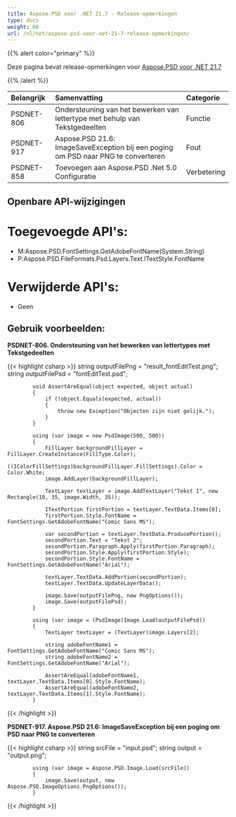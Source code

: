 ```yaml
---
title: Aspose.PSD voor .NET 21.7 - Release-opmerkingen
type: docs
weight: 60
url: /nl/net/aspose-psd-voor-net-21-7-release-opmerkingen/
---
```


{{% alert color="primary" %}}

Deze pagina bevat release-opmerkingen voor [Aspose.PSD voor .NET 21.7](https://www.nuget.org/packages/Aspose.PSD/)

{{% /alert %}}

|**Belangrijk**|**Samenvatting**|**Categorie**|
| :- | :- | :- |
|PSDNET-806|Ondersteuning van het bewerken van lettertype met behulp van Tekstgedeelten|Functie|
|PSDNET-917|Aspose.PSD 21.6: ImageSaveException bij een poging om PSD naar PNG te converteren|Fout|
|PSDNET-858|Toevoegen aan Aspose.PSD .Net 5.0 Configuratie|Verbetering|

## **Openbare API-wijzigingen**
# **Toegevoegde API's:**
- M:Aspose.PSD.FontSettings.GetAdobeFontName(System.String)
- P:Aspose.PSD.FileFormats.Psd.Layers.Text.ITextStyle.FontName

# **Verwijderde API's:**
- Geen

## **Gebruik voorbeelden:**

**PSDNET-806. Ondersteuning van het bewerken van lettertypes met Tekstgedeelten**

{{< highlight csharp >}}
            string outputFilePng = "result_fontEditTest.png";
            string outputFilePsd = "fontEditTest.psd";

            void AssertAreEqual(object expected, object actual)
            {
                if (!object.Equals(expected, actual))
                {
                    throw new Exception("Objecten zijn niet gelijk.");
                }
            }

            using (var image = new PsdImage(500, 500))
            {
                FillLayer backgroundFillLayer = FillLayer.CreateInstance(FillType.Color);
                ((IColorFillSettings)backgroundFillLayer.FillSettings).Color = Color.White;
                image.AddLayer(backgroundFillLayer);

                TextLayer textLayer = image.AddTextLayer("Tekst 1", new Rectangle(10, 35, image.Width, 35));

                ITextPortion firstPortion = textLayer.TextData.Items[0];
                firstPortion.Style.FontName = FontSettings.GetAdobeFontName("Comic Sans MS");

                var secondPortion = textLayer.TextData.ProducePortion();
                secondPortion.Text = "Tekst 2";
                secondPortion.Paragraph.Apply(firstPortion.Paragraph);
                secondPortion.Style.Apply(firstPortion.Style);
                secondPortion.Style.FontName = FontSettings.GetAdobeFontName("Arial");

                textLayer.TextData.AddPortion(secondPortion);
                textLayer.TextData.UpdateLayerData();

                image.Save(outputFilePng, new PngOptions());
                image.Save(outputFilePsd);
            }

            using (var image = (PsdImage)Image.Load(outputFilePsd))
            {
                TextLayer textLayer = (TextLayer)image.Layers[2];

                string adobeFontName1 = FontSettings.GetAdobeFontName("Comic Sans MS");
                string adobeFontName2 = FontSettings.GetAdobeFontName("Arial");

                AssertAreEqual(adobeFontName1, textLayer.TextData.Items[0].Style.FontName);
                AssertAreEqual(adobeFontName2, textLayer.TextData.Items[1].Style.FontName);
            }
{{< /highlight >}}

**PSDNET-917. Aspose.PSD 21.6: ImageSaveException bij een poging om PSD naar PNG te converteren**

{{< highlight csharp >}}
            string srcFile = "input.psd";
            string output = "output.png";

            using (var image = Aspose.PSD.Image.Load(srcFile))
            {
                image.Save(output, new Aspose.PSD.ImageOptions.PngOptions());
            }
{{< /highlight >}}
